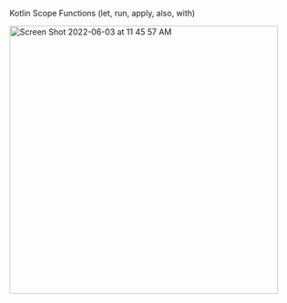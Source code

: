 Kotlin Scope Functions (let, run, apply, also, with)

<img width="471" alt="Screen Shot 2022-06-03 at 11 45 57 AM" src="https://user-images.githubusercontent.com/94926624/171900797-77c40b5d-abc2-4480-bbb6-100ee6288a86.png">
